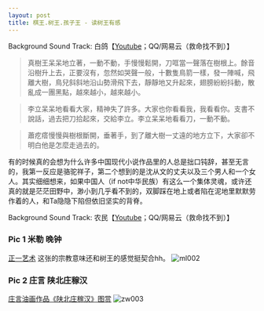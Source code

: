 ```yaml
---
layout: post
title: 棋王.树王.孩子王 - 读树王有感
---
```


Background Sound Track: 白鸽【[Youtube](https://www.youtube.com/watch?v=lNuXbIfwXP4)；QQ/网易云（救命找不到）】

> 真樹王呆呆地立著，一動不動，手慢慢鬆開，刀哐當一聲落在樹根上。餘音沿樹升上去，正要沒有，忽然如哭聲一般，十數隻鳥箭一樣，發一陣喊，飛離大樹，鳥兒斜斜地沿山勢滑飛下去，靜靜地又升起來，翅膀紛紛抖動，散亂成一團黑點，越來越小，越來越小。

> 李立呆呆地看看大家，精神失了許多。大家也你看看我，我看看你。支書不說話，過去把刀拾起來，交給李立。李立呆呆地看看刀，一動不動。

> 蕭疙瘩慢慢與樹根斷開，垂著手，到了離大樹一丈遠的地方立下，大家卻不明白他是怎麼走過去的。

有的时候真的会想为什么许多中国现代小说作品里的人总是拙口钝辞，甚至无言的，我第一反应是骆驼祥子，第二个想到的是沈从文的丈夫以及三个男人和一个女人。其实细细想来，如果中国人（if not中华民族）有这么一个集体灵魂，或许还真的就是茫茫田野中，渺小到几乎看不到的，双脚踩在地上或者陷在泥地里默默劳作着的人，和Ta隐隐下陷但依旧坚实的背脊。

Background Sound Track: 农民【[Youtube](https://www.youtube.com/watch?v=3cAabCaRTW8)；QQ/网易云（救命找不到）】

### Pic 1 米勒 晚钟
[正一艺术](https://www.zyzw.com/sjmh051.htm) 这张的宗教意味还和树王的感觉挺契合hh。
![ml002](https://user-images.githubusercontent.com/100028581/220544203-751b4c56-4076-4f89-b7a0-3e0660140a1e.jpg)

### Pic 2 庄言 陕北庄稼汉
[庄言油画作品《陕北庄稼汉》图赏](http://www.cnzihua.cn/mhxs/cnyouhua/27313.html)
![zw003](https://user-images.githubusercontent.com/100028581/220544503-c45cf5be-b428-4a9a-9a66-450284c2a15e.jpg)
